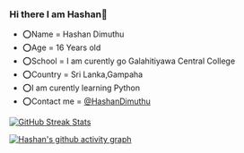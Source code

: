 ### Hi there I am Hashan👋

- ⭕Name = Hashan Dimuthu
- ⭕Age = 16 Years old
- ⭕School = I am curently go Galahitiyawa Central College
- ⭕Country = Sri Lanka,Gampaha
- ⭕I am curently learning Python
- ⭕Contact me = [@HashanDimuthu](https://t.me/HashanDimuthu)


[![GitHub Streak Stats](https://github-readme-streak-stats.herokuapp.com/?user=HashanDimuthu&theme=highcontrast)](https://github.com/HashanDimuthu/github-readme-streak-stats)

[![Hashan's github activity graph](https://activity-graph.herokuapp.com/graph?username=HashanDimuthu&theme=dracula)](https://github.com/HashanDimuthu/github-readme-activity-graph)
